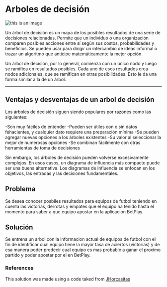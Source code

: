 # Arboles de decisión
![this is an image](https://www.google.com/url?sa=i&url=https%3A%2F%2Fudoanalisisderiesgo.fandom.com%2Fes%2Fwiki%2F%25C3%2581rbol_de_decisiones&psig=AOvVaw1lpPKehWrbf2ueCSs6Sp4j&ust=1677945562961000&source=images&cd=vfe&ved=0CBAQjRxqFwoTCNjC07yQwP0CFQAAAAAdAAAAABAv)

Un árbol de decisión es un mapa de los posibles resultados de una serie de decisiones relacionadas. Permite que un individuo o una organización comparen posibles acciones entre sí según sus costos, probabilidades y beneficios. Se pueden usar para dirigir un intercambio de ideas informal o trazar un algoritmo que anticipe matemáticamente la mejor opción.

Un árbol de decisión, por lo general, comienza con un único nodo y luego se ramifica en resultados posibles. Cada uno de esos resultados crea nodos adicionales, que se ramifican en otras posibilidades. Esto le da una forma similar a la de un árbol.
***
## Ventajas y desventajas de un arbol de decisión

Los árboles de decisión siguen siendo populares por razones como las siguientes:

-Son muy fáciles de entender
-Pueden ser útiles con o sin datos fehacientes, y cualquier dato requiere una preparación mínima
-Se pueden agregar nuevas opciones a los árboles existentes
-Su valor al seleccionar la mejor de numerosas opciones
-Se combinan fácilmente con otras herramientas de toma de decisiones

Sin embargo, los árboles de decisión pueden volverse excesivamente complejos. En esos casos, un diagrama de influencia más compacto puede ser una buena alternativa. Los diagramas de influencia se enfocan en los objetivos, las entradas y las decisiones fundamentales.

## Problema

Se desea conocer posbiles resultados para equipos de futbol teniendo en cuenta las victorias, derrotas y empates que el equipo ha tenido hasta el momento para saber a que equipo apostar en la aplicacion BetPlay.

## Solución
Se entrena un arbol con la informacion actual de equipos de futbol con el fin de identificar cual equipo tiene la mayor tasa de aciertos (victorias) y de esa manera poder predecir cual equipo es mas probable a ganar el proximo partido y poder apostar por el en BetPlay.



### References
This solution was made using a code taked from [JHorcasitas](https://github.com/JHorcasitas/-Arboles-de-Decision-y-el-Algoritmo-ID3.git)
